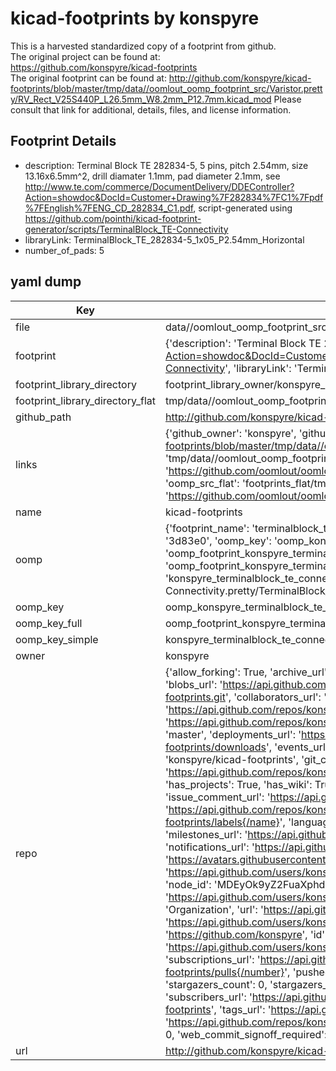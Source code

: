 # kicad-footprints by konspyre  
This is a harvested standardized copy of a footprint from github.  
The original project can be found at:  
https://github.com/konspyre/kicad-footprints  
The original footprint can be found at:
http://github.com/konspyre/kicad-footprints/blob/master/tmp/data//oomlout_oomp_footprint_src/Varistor.pretty/RV_Rect_V25S440P_L26.5mm_W8.2mm_P12.7mm.kicad_mod
Please consult that link for additional, details, files, and license information.  
## Footprint Details
* description: Terminal Block TE 282834-5, 5 pins, pitch 2.54mm, size 13.16x6.5mm^2, drill diamater 1.1mm, pad diameter 2.1mm, see http://www.te.com/commerce/DocumentDelivery/DDEController?Action=showdoc&DocId=Customer+Drawing%7F282834%7FC1%7Fpdf%7FEnglish%7FENG_CD_282834_C1.pdf, script-generated using https://github.com/pointhi/kicad-footprint-generator/scripts/TerminalBlock_TE-Connectivity  
* libraryLink: TerminalBlock_TE_282834-5_1x05_P2.54mm_Horizontal  
* number_of_pads: 5  
## yaml dump  
| Key | Value |  
| --- | --- |  
| file | data//oomlout_oomp_footprint_src/kicad-footprints/TerminalBlock_TE-Connectivity.pretty/TerminalBlock_TE_282834-5_1x05_P2.54mm_Horizontal.kicad_mod |  
| footprint | {'description': 'Terminal Block TE 282834-5, 5 pins, pitch 2.54mm, size 13.16x6.5mm^2, drill diamater 1.1mm, pad diameter 2.1mm, see http://www.te.com/commerce/DocumentDelivery/DDEController?Action=showdoc&DocId=Customer+Drawing%7F282834%7FC1%7Fpdf%7FEnglish%7FENG_CD_282834_C1.pdf, script-generated using https://github.com/pointhi/kicad-footprint-generator/scripts/TerminalBlock_TE-Connectivity', 'libraryLink': 'TerminalBlock_TE_282834-5_1x05_P2.54mm_Horizontal', 'number_of_pads': 5} |  
| footprint_library_directory | footprint_library_owner/konspyre_kicad-footprints |  
| footprint_library_directory_flat | tmp/data//oomlout_oomp_footprint_src/footprints_flat/konspyre_terminalblock_te_connectivity_terminalblock_te_282834_5_1x05_p2_54mm_horizontal/working |  
| github_path | http://github.com/konspyre/kicad-footprints/blob/master/tmp/data//oomlout_oomp_footprint_src/TerminalBlock_TE-Connectivity.pretty/TerminalBlock_TE_282834-5_1x05_P2.54mm_Horizontal.kicad_mod |  
| links | {'github_owner': 'konspyre', 'github_repo_name': 'kicad-footprints', 'github_src': 'http://github.com/konspyre/kicad-footprints/blob/master/tmp/data//oomlout_oomp_footprint_src/Varistor.pretty/RV_Rect_V25S440P_L26.5mm_W8.2mm_P12.7mm.kicad_mod', 'github_src_repo': 'https://github.com/konspyre/kicad-footprints', 'oomp_bot': 'tmp/data//oomlout_oomp_footprint_src/footprints/konspyre_terminalblock_te_connectivity_terminalblock_te_282834_5_1x05_p2_54mm_horizontal/working', 'oomp_bot_github': 'https://github.com/oomlout/oomlout_oomp_footprint_bot/tree/main/tmp/data//oomlout_oomp_footprint_src/footprints/konspyre_terminalblock_te_connectivity_terminalblock_te_282834_5_1x05_p2_54mm_horizontal/working', 'oomp_src_flat': 'footprints_flat/tmp/data//oomlout_oomp_footprint_src/footprints_flat/konspyre_terminalblock_te_connectivity_terminalblock_te_282834_5_1x05_p2_54mm_horizontal/working', 'oomp_src_flat_github': 'https://github.com/oomlout/oomlout_oomp_footprint_src/tree/main/tmp/data//oomlout_oomp_footprint_src/footprints_flat/konspyre_terminalblock_te_connectivity_terminalblock_te_282834_5_1x05_p2_54mm_horizontal/working'} |  
| name | kicad-footprints |  
| oomp | {'footprint_name': 'terminalblock_te_282834_5_1x05_p2_54mm_horizontal', 'library_name': 'terminalblock_te_connectivity', 'md5': '3d83e0813f6f3ee85560ff9bc1f5e21d', 'md5_10': '3d83e0813f', 'md5_5': '3d83e', 'md5_6': '3d83e0', 'oomp_key': 'oomp_konspyre_terminalblock_te_connectivity_terminalblock_te_282834_5_1x05_p2_54mm_horizontal', 'oomp_key_extra': 'oomp_footprint_konspyre_terminalblock_te_connectivity_terminalblock_te_282834_5_1x05_p2_54mm_horizontal', 'oomp_key_full': 'oomp_footprint_konspyre_terminalblock_te_connectivity_terminalblock_te_282834_5_1x05_p2_54mm_horizontal_3d83e0', 'oomp_key_simple': 'konspyre_terminalblock_te_connectivity_terminalblock_te_282834_5_1x05_p2_54mm_horizontal', 'original_filename': 'data//oomlout_oomp_footprint_src/kicad-footprints/TerminalBlock_TE-Connectivity.pretty/TerminalBlock_TE_282834-5_1x05_P2.54mm_Horizontal.kicad_mod', 'owner_name': 'konspyre'} |  
| oomp_key | oomp_konspyre_terminalblock_te_connectivity_terminalblock_te_282834_5_1x05_p2_54mm_horizontal |  
| oomp_key_full | oomp_footprint_konspyre_terminalblock_te_connectivity_terminalblock_te_282834_5_1x05_p2_54mm_horizontal |  
| oomp_key_simple | konspyre_terminalblock_te_connectivity_terminalblock_te_282834_5_1x05_p2_54mm_horizontal |  
| owner | konspyre |  
| repo | {'allow_forking': True, 'archive_url': 'https://api.github.com/repos/konspyre/kicad-footprints/{archive_format}{/ref}', 'archived': False, 'assignees_url': 'https://api.github.com/repos/konspyre/kicad-footprints/assignees{/user}', 'blobs_url': 'https://api.github.com/repos/konspyre/kicad-footprints/git/blobs{/sha}', 'branches_url': 'https://api.github.com/repos/konspyre/kicad-footprints/branches{/branch}', 'clone_url': 'https://github.com/konspyre/kicad-footprints.git', 'collaborators_url': 'https://api.github.com/repos/konspyre/kicad-footprints/collaborators{/collaborator}', 'comments_url': 'https://api.github.com/repos/konspyre/kicad-footprints/comments{/number}', 'commits_url': 'https://api.github.com/repos/konspyre/kicad-footprints/commits{/sha}', 'compare_url': 'https://api.github.com/repos/konspyre/kicad-footprints/compare/{base}...{head}', 'contents_url': 'https://api.github.com/repos/konspyre/kicad-footprints/contents/{+path}', 'contributors_url': 'https://api.github.com/repos/konspyre/kicad-footprints/contributors', 'created_at': '2018-06-09T00:58:33Z', 'default_branch': 'master', 'deployments_url': 'https://api.github.com/repos/konspyre/kicad-footprints/deployments', 'description': '.pretty libraries', 'disabled': False, 'downloads_url': 'https://api.github.com/repos/konspyre/kicad-footprints/downloads', 'events_url': 'https://api.github.com/repos/konspyre/kicad-footprints/events', 'fork': False, 'forks': 0, 'forks_count': 0, 'forks_url': 'https://api.github.com/repos/konspyre/kicad-footprints/forks', 'full_name': 'konspyre/kicad-footprints', 'git_commits_url': 'https://api.github.com/repos/konspyre/kicad-footprints/git/commits{/sha}', 'git_refs_url': 'https://api.github.com/repos/konspyre/kicad-footprints/git/refs{/sha}', 'git_tags_url': 'https://api.github.com/repos/konspyre/kicad-footprints/git/tags{/sha}', 'git_url': 'git://github.com/konspyre/kicad-footprints.git', 'has_discussions': False, 'has_downloads': True, 'has_issues': True, 'has_pages': False, 'has_projects': True, 'has_wiki': True, 'homepage': '', 'hooks_url': 'https://api.github.com/repos/konspyre/kicad-footprints/hooks', 'html_url': 'https://github.com/konspyre/kicad-footprints', 'id': 136679166, 'is_template': False, 'issue_comment_url': 'https://api.github.com/repos/konspyre/kicad-footprints/issues/comments{/number}', 'issue_events_url': 'https://api.github.com/repos/konspyre/kicad-footprints/issues/events{/number}', 'issues_url': 'https://api.github.com/repos/konspyre/kicad-footprints/issues{/number}', 'keys_url': 'https://api.github.com/repos/konspyre/kicad-footprints/keys{/key_id}', 'labels_url': 'https://api.github.com/repos/konspyre/kicad-footprints/labels{/name}', 'language': None, 'languages_url': 'https://api.github.com/repos/konspyre/kicad-footprints/languages', 'license': None, 'merges_url': 'https://api.github.com/repos/konspyre/kicad-footprints/merges', 'milestones_url': 'https://api.github.com/repos/konspyre/kicad-footprints/milestones{/number}', 'mirror_url': None, 'name': 'kicad-footprints', 'network_count': 0, 'node_id': 'MDEwOlJlcG9zaXRvcnkxMzY2NzkxNjY=', 'notifications_url': 'https://api.github.com/repos/konspyre/kicad-footprints/notifications{?since,all,participating}', 'open_issues': 0, 'open_issues_count': 0, 'organization': {'avatar_url': 'https://avatars.githubusercontent.com/u/1893257?v=4', 'events_url': 'https://api.github.com/users/konspyre/events{/privacy}', 'followers_url': 'https://api.github.com/users/konspyre/followers', 'following_url': 'https://api.github.com/users/konspyre/following{/other_user}', 'gists_url': 'https://api.github.com/users/konspyre/gists{/gist_id}', 'gravatar_id': '', 'html_url': 'https://github.com/konspyre', 'id': 1893257, 'login': 'konspyre', 'node_id': 'MDEyOk9yZ2FuaXphdGlvbjE4OTMyNTc=', 'organizations_url': 'https://api.github.com/users/konspyre/orgs', 'received_events_url': 'https://api.github.com/users/konspyre/received_events', 'repos_url': 'https://api.github.com/users/konspyre/repos', 'site_admin': False, 'starred_url': 'https://api.github.com/users/konspyre/starred{/owner}{/repo}', 'subscriptions_url': 'https://api.github.com/users/konspyre/subscriptions', 'type': 'Organization', 'url': 'https://api.github.com/users/konspyre'}, 'owner': {'avatar_url': 'https://avatars.githubusercontent.com/u/1893257?v=4', 'events_url': 'https://api.github.com/users/konspyre/events{/privacy}', 'followers_url': 'https://api.github.com/users/konspyre/followers', 'following_url': 'https://api.github.com/users/konspyre/following{/other_user}', 'gists_url': 'https://api.github.com/users/konspyre/gists{/gist_id}', 'gravatar_id': '', 'html_url': 'https://github.com/konspyre', 'id': 1893257, 'login': 'konspyre', 'node_id': 'MDEyOk9yZ2FuaXphdGlvbjE4OTMyNTc=', 'organizations_url': 'https://api.github.com/users/konspyre/orgs', 'received_events_url': 'https://api.github.com/users/konspyre/received_events', 'repos_url': 'https://api.github.com/users/konspyre/repos', 'site_admin': False, 'starred_url': 'https://api.github.com/users/konspyre/starred{/owner}{/repo}', 'subscriptions_url': 'https://api.github.com/users/konspyre/subscriptions', 'type': 'Organization', 'url': 'https://api.github.com/users/konspyre'}, 'private': False, 'pulls_url': 'https://api.github.com/repos/konspyre/kicad-footprints/pulls{/number}', 'pushed_at': '2018-06-09T01:07:13Z', 'releases_url': 'https://api.github.com/repos/konspyre/kicad-footprints/releases{/id}', 'size': 5, 'ssh_url': 'git@github.com:konspyre/kicad-footprints.git', 'stargazers_count': 0, 'stargazers_url': 'https://api.github.com/repos/konspyre/kicad-footprints/stargazers', 'statuses_url': 'https://api.github.com/repos/konspyre/kicad-footprints/statuses/{sha}', 'subscribers_count': 2, 'subscribers_url': 'https://api.github.com/repos/konspyre/kicad-footprints/subscribers', 'subscription_url': 'https://api.github.com/repos/konspyre/kicad-footprints/subscription', 'svn_url': 'https://github.com/konspyre/kicad-footprints', 'tags_url': 'https://api.github.com/repos/konspyre/kicad-footprints/tags', 'teams_url': 'https://api.github.com/repos/konspyre/kicad-footprints/teams', 'temp_clone_token': None, 'topics': [], 'trees_url': 'https://api.github.com/repos/konspyre/kicad-footprints/git/trees{/sha}', 'updated_at': '2019-02-04T05:57:51Z', 'url': 'https://api.github.com/repos/konspyre/kicad-footprints', 'visibility': 'public', 'watchers': 0, 'watchers_count': 0, 'web_commit_signoff_required': False} |  
| url | http://github.com/konspyre/kicad-footprints |  

